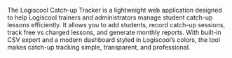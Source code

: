 The Logiscool Catch-up Tracker is a lightweight web application designed to help Logiscool trainers and administrators manage student catch-up lessons efficiently. It allows you to add students, record catch-up sessions, track free vs charged lessons, and generate monthly reports. With built-in CSV export and a modern dashboard styled in Logiscool’s colors, the tool makes catch-up tracking simple, transparent, and professional.
